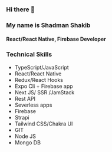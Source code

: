 ### Hi there 👋
### My name is Shadman Shakib
#### React/React Native, Firebase Developer

### Technical Skills
- TypeScript/JavaScript
- React/React Native
- Redux/React Hooks
- Expo Cli + Firebase app
- Next JS/ SSR /JamStack
- Rest API
- Severless apps
- Firebase
- Strapi
- Tailwind CSS/Chakra UI
- GIT
- Node JS
- Mongo DB


